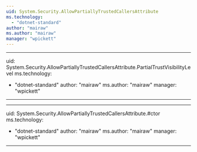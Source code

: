 ```yaml
---
uid: System.Security.AllowPartiallyTrustedCallersAttribute
ms.technology: 
  - "dotnet-standard"
author: "mairaw"
ms.author: "mairaw"
manager: "wpickett"
---
```


---
uid: System.Security.AllowPartiallyTrustedCallersAttribute.PartialTrustVisibilityLevel
ms.technology: 
  - "dotnet-standard"
author: "mairaw"
ms.author: "mairaw"
manager: "wpickett"
---

---
uid: System.Security.AllowPartiallyTrustedCallersAttribute.#ctor
ms.technology: 
  - "dotnet-standard"
author: "mairaw"
ms.author: "mairaw"
manager: "wpickett"
---
